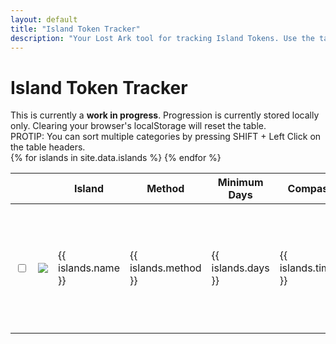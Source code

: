 ```yaml
---
layout: default
title: "Island Token Tracker"
description: "Your Lost Ark tool for tracking Island Tokens. Use the table to sort by method of aquisition, and to find more information such as the minimum time required to obtain a specific Island Token."
---
```


<h1>Island Token Tracker</h1>

<div class="progressbar-container">
  <div class="progressbar-bar"></div>
  <div class="progressbar-label"></div>
</div>
<div class = "ready"></div>

<div class="alert alert-danger" role="alert">
  This is currently a <strong>work in progress</strong>. Progression is currently stored locally only. Clearing your browser's localStorage will reset the table.
</div>

<div class="alert alert-info" role="alert">
  PROTIP: You can sort multiple categories by pressing SHIFT + Left Click on the table headers.
</div>

<table id="sortTable">
  <thead>
    <tr>
      <th class="no-sort"></th>
      <th class="npc-icon-column no-sort"></th>
      <th>Island</th>
      <th>Method</th>
      <th>Minimum Days</th>
      <th>Compass</th>
      <th>Notes</th>
    </tr>
  </thead>
  <tbody>
    {% for islands in site.data.islands %}
      <tr>
        <td>
          <input type="checkbox" id="{{ islands.id }}" class="box">
        </td>
        <td>
            <img class="islands-icon" src="/assets/img/islands/{{ islands.icon }}" />
        </td>
        <td> 
          {{ islands.name }}
        </td>
        <td> 
          {{ islands.method }}
        </td>  
        <td>
          {{ islands.days }}
        </td>
        <td>
          {{ islands.timed }}
        </td>
        <td>
          {% for item in islands.notes %}
              {{ notes.quest }} <br/>
              {{ notes.req }} <br/>
          {% endfor %}
        </td>
      </tr>
    {% endfor %}
  </tbody>
</table>
